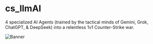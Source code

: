 # cs_llmAI
4 specialized AI Agents (trained by the tactical minds of Gemini, Grok, ChatGPT, &amp; DeepSeek) into a relentless 1v1 Counter-Strike war.

![Banner](https://tu-url-de-imagen.com/banner.png)

